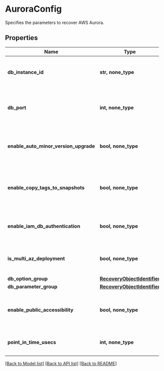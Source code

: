 # AuroraConfig

Specifies the parameters to recover AWS Aurora.

## Properties
Name | Type | Description | Notes
------------ | ------------- | ------------- | -------------
**db_instance_id** | **str, none_type** | Specifies the DB instance identifier to use for the restored DB. | 
**db_port** | **int, none_type** | Specifies the port to use for the DB in the restored Aurora instance. | 
**enable_auto_minor_version_upgrade** | **bool, none_type** | Specifies whether to enable auto minor version upgrade in the restored DB. | 
**enable_copy_tags_to_snapshots** | **bool, none_type** | Specifies whether to enable copying of tags to snapshots of the DB. | 
**enable_iam_db_authentication** | **bool, none_type** | Specifies whether to enable IAM authentication for the DB. | 
**is_multi_az_deployment** | **bool, none_type** | Specifies whether this is a multi-az deployment or not. | 
**db_option_group** | [**RecoveryObjectIdentifier**](RecoveryObjectIdentifier.md) |  | [optional] 
**db_parameter_group** | [**RecoveryObjectIdentifier**](RecoveryObjectIdentifier.md) |  | [optional] 
**enable_public_accessibility** | **bool, none_type** | Specifies whether this DB will be publicly accessible or not. | [optional] 
**point_in_time_usecs** | **int, none_type** | Specifies a point in time for recovery in microseconds. | [optional] 

[[Back to Model list]](../README.md#documentation-for-models) [[Back to API list]](../README.md#documentation-for-api-endpoints) [[Back to README]](../README.md)


